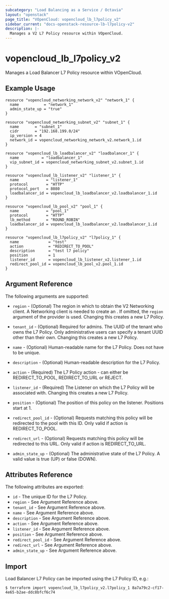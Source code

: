 ```yaml
---
subcategory: "Load Balancing as a Service / Octavia"
layout: "openstack"
page_title: "VOpenCloud: vopencloud_lb_l7policy_v2"
sidebar_current: "docs-openstack-resource-lb-l7policy-v2"
description: |-
  Manages a V2 L7 Policy resource within VOpenCloud.
---
```


# vopencloud\_lb\_l7policy\_v2

Manages a Load Balancer L7 Policy resource within VOpenCloud.

## Example Usage

```hcl
resource "vopencloud_networking_network_v2" "network_1" {
  name           = "network_1"
  admin_state_up = "true"
}

resource "vopencloud_networking_subnet_v2" "subnet_1" {
  name       = "subnet_1"
  cidr       = "192.168.199.0/24"
  ip_version = 4
  network_id = vopencloud_networking_network_v2.network_1.id
}

resource "vopencloud_lb_loadbalancer_v2" "loadbalancer_1" {
  name          = "loadbalancer_1"
  vip_subnet_id = vopencloud_networking_subnet_v2.subnet_1.id
}

resource "vopencloud_lb_listener_v2" "listener_1" {
  name            = "listener_1"
  protocol        = "HTTP"
  protocol_port   = 8080
  loadbalancer_id = vopencloud_lb_loadbalancer_v2.loadbalancer_1.id
}

resource "vopencloud_lb_pool_v2" "pool_1" {
  name            = "pool_1"
  protocol        = "HTTP"
  lb_method       = "ROUND_ROBIN"
  loadbalancer_id = vopencloud_lb_loadbalancer_v2.loadbalancer_1.id
}

resource "vopencloud_lb_l7policy_v2" "l7policy_1" {
  name             = "test"
  action           = "REDIRECT_TO_POOL"
  description      = "test l7 policy"
  position         = 1
  listener_id      = vopencloud_lb_listener_v2.listener_1.id
  redirect_pool_id = vopencloud_lb_pool_v2.pool_1.id
}
```

## Argument Reference

The following arguments are supported:

* `region` - (Optional) The region in which to obtain the V2 Networking client.
    A Networking client is needed to create an . If omitted, the
    `region` argument of the provider is used. Changing this creates a new
    L7 Policy.

* `tenant_id` - (Optional) Required for admins. The UUID of the tenant who owns
    the L7 Policy.  Only administrative users can specify a tenant UUID
    other than their own. Changing this creates a new L7 Policy.

* `name` - (Optional) Human-readable name for the L7 Policy. Does not have
    to be unique.

* `description` - (Optional) Human-readable description for the L7 Policy.

* `action` - (Required) The L7 Policy action - can either be REDIRECT\_TO\_POOL,
    REDIRECT\_TO\_URL or REJECT.

* `listener_id` - (Required) The Listener on which the L7 Policy will be associated with.
    Changing this creates a new L7 Policy.

* `position` - (Optional) The position of this policy on the listener. Positions start at 1.

* `redirect_pool_id` - (Optional) Requests matching this policy will be redirected to the
    pool with this ID. Only valid if action is REDIRECT\_TO\_POOL.

* `redirect_url` - (Optional) Requests matching this policy will be redirected to this URL.
    Only valid if action is REDIRECT\_TO\_URL.

* `admin_state_up` - (Optional) The administrative state of the L7 Policy.
    A valid value is true (UP) or false (DOWN).

## Attributes Reference

The following attributes are exported:

* `id` - The unique ID for the L7 Policy.
* `region` - See Argument Reference above.
* `tenant_id` - See Argument Reference above.
* `name` - See Argument Reference above.
* `description` - See Argument Reference above.
* `action` - See Argument Reference above.
* `listener_id` - See Argument Reference above.
* `position` - See Argument Reference above.
* `redirect_pool_id` - See Argument Reference above.
* `redirect_url` - See Argument Reference above.
* `admin_state_up` - See Argument Reference above.

## Import

Load Balancer L7 Policy can be imported using the L7 Policy ID, e.g.:

```
$ terraform import vopencloud_lb_l7policy_v2.l7policy_1 8a7a79c2-cf17-4e65-b2ae-ddc8bfcf6c74
```
